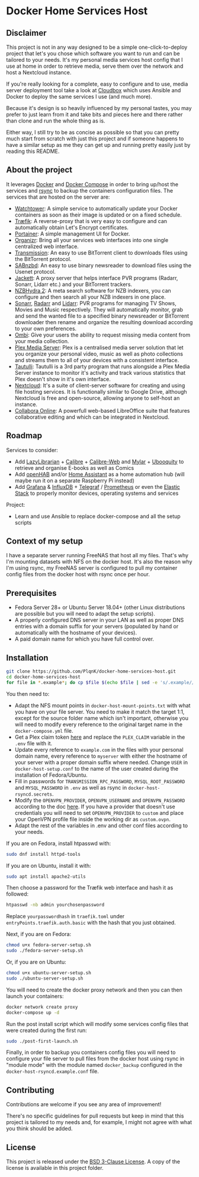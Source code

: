 # Docker Home Services Host

## Disclaimer

This project is not in any way designed to be a simple one-click-to-deploy project that let's you chose which software you want to run and can be tailored to your needs. It's my personal media services host config that I use at home in order to retrieve media, serve them over the network and host a Nextcloud instance.

If you're really looking for a complete, easy to configure and to use, media server deployment tool take a look at [Cloudbox](https://github.com/Cloudbox/Cloudbox) which uses Ansible and Docker to deploy the same services I use (and much more).

Because it's design is so heavily influenced by my personal tastes, you may prefer to just learn from it and take bits and pieces here and there rather than clone and run the whole thing as is.

Either way, I still try to be as concise as possible so that you can pretty much start from scratch with just this project and if someone happens to have a similar setup as me they can get up and running pretty easily just by reading this README.

## About the project

It leverages [Docker](https://www.docker.com/) and [Docker Compose](https://docs.docker.com/compose/) in order to bring up/host the services and [rsync](https://rsync.samba.org/) to backup the containers configuration files. The services that are hosted on the server are:

- [Watchtower](https://github.com/v2tec/watchtower): A simple service to automatically update your Docker containers as soon as their image is updated or on a fixed schedule.
- [Træfik](https://traefik.io/): A reverse-proxy that is very easy to configure and can automatically obtain Let's Encrypt certificates.
- [Portainer](https://www.portainer.io/): A simple management UI for Docker.
- [Organizr](https://github.com/causefx/Organizr): Bring all your services web interfaces into one single centralized web interface.
- [Transmission](https://transmissionbt.com/): An easy to use BitTorrent client to downloads files using the BitTorrent protocol.
- [SABnzbd](https://sabnzbd.org/): An easy to use binary newsreader to download files using the Usenet protocol.
- [Jackett](https://github.com/Jackett/Jackett): A proxy server that helps interface PVR programs (Radarr, Sonarr, Lidarr etc.) and your BitTorrent trackers.
- [NZBHydra 2](https://github.com/theotherp/nzbhydra2): A meta search software for NZB indexers, you can configure and then search all your NZB indexers in one place.
- [Sonarr](https://sonarr.tv/), [Radarr](https://radarr.video/) and [Lidarr](https://lidarr.audio/): PVR programs for managing TV Shows, Movies and Music respectively. They will automatically monitor, grab and send the wanted file to a specified binary newsreader or BitTorrent downloader then rename and organize the resulting download according to your own preferences.
- [Ombi](https://ombi.io/): Give your users the ability to request missing media content from your media collection.
- [Plex Media Server](https://www.plex.tv/): Plex is a centralised media server solution that let you organize your personal video, music as well as photo collections and streams them to all of your devices with a consistent interface.
- [Tautulli](https://tautulli.com/): Tautulli is a 3rd party program that runs alongside a Plex Media Server instance to monitor it's activity and track various statistics that Plex doesn't show in it's own interface.
- [Nextcloud](https://nextcloud.com/): It's a suite of client-server software for creating and using file hosting services. It is functionally similar to Google Drive, although Nextcloud is free and open-source, allowing anyone to self-host an instance.
- [Collabora Online](https://www.collaboraoffice.com/collabora-online/): A powerfull web-based LibreOffice suite that features collaborative editing and which can be integrated in Nextcloud.

## Roadmap

Services to consider:

- Add [LazyLibrarian](https://github.com/DobyTang/LazyLibrarian) + [Calibre](https://calibre-ebook.com/) + [Calibre-Web](https://github.com/janeczku/calibre-web) and [Mylar](https://github.com/evilhero/mylar) + [Ubooquity](http://vaemendis.net/ubooquity/) to retrieve and organise E-books as well as Comics
- Add [openHAB](https://www.openhab.org/) and/or [Home Assistant](https://www.home-assistant.io/) as a home automation hub (will maybe run it on a separate Raspberry Pi instead)
- Add [Grafana](https://grafana.com/) & [InfluxDB](https://www.influxdata.com/time-series-platform/influxdb/) + [Telegraf](https://www.influxdata.com/time-series-platform/telegraf/) / [Prometheus](https://prometheus.io/) or even the [Elastic Stack](https://www.elastic.co/products) to properly monitor devices, operating systems and services

Project:

- Learn and use Ansible to replace docker-compose and all the setup scripts

## Context of my setup

I have a separate server running FreeNAS that host all my files. That's why I'm mounting datasets with NFS on the docker host. It's also the reason why I'm using rsync, my FreeNAS server is configured to pull my container config files from the docker host with rsync once per hour.

## Prerequisites

- Fedora Server 28+ or Ubuntu Server 18.04+ (other Linux distributions are possible but you will need to adapt the setup scripts).
- A properly configured DNS server in your LAN as well as proper DNS entries with a domain suffix for your servers (populated by hand or automatically with the hostname of your devices).
- A paid domain name for which you have full control over.

## Installation

```bash
git clone https://github.com/PlqnK/docker-home-services-host.git
cd docker-home-services-host
for file in *.example*; do cp $file $(echo $file | sed -e 's/.example//'); done
```

You then need to:

- Adapt the NFS mount points in `docker-host-mount-points.txt` with what you have on your file server. You need to make it match the target 1:1, except for the source folder name which isn't important, otherwise you will need to modify every reference to the original target name in the `docker-compose.yml` file.
- Get a Plex claim token [here](https://www.plex.tv/claim/) and replace the `PLEX_CLAIM` variable in the `.env` file with it.
- Update every reference to `example.com` in the files with your personal domain name, every reference to `myserver` with either the hostname of your server with a proper domain suffix where needed. Change `USER` in `docker-host-setup.conf` to the name of the user created during the installation of Fedora/Ubuntu.
- Fill in passwords for `TRANSMISSION_RPC_PASSWORD`, `MYSQL_ROOT_PASSWORD` and `MYSQL_PASSWORD` in `.env` as well as rsync in `docker-host-rsyncd.secrets`.
- Modify the `OPENVPN_PROVIDER`, `OPENVPN_USERNAME` and `OPENVPN_PASSWORD` according to the doc [here](https://hub.docker.com/r/haugene/transmission-openvpn/). If you have a provider that doesn't use credentials you will need to set `OPENVPN_PROVIDER` to `custom` and place your OpenVPN profile file inside the working dir as `custom.ovpn`.
- Adapt the rest of the variables in .env and other conf files according to your needs.

If you are on Fedora, install htpasswd with:

```bash
sudo dnf install httpd-tools
```

If you are on Ubuntu, install it with:

```bash
sudo apt install apache2-utils
```

Then choose a password for the Træfik web interface and hash it as followed:

```bash
htpasswd -nb admin yourchosenpassword
```

Replace `yourpasswordhash` in `traefik.toml` under `entryPoints.traefik.auth.basic` with the hash that you just obtained.

Next, if you are on Fedora:

```bash
chmod u+x fedora-server-setup.sh
sudo ./fedora-server-setup.sh
```

Or, if you are on Ubuntu:

```bash
chmod u+x ubuntu-server-setup.sh
sudo ./ubuntu-server-setup.sh
```

You will need to create the docker proxy network and then you can then launch your containers:

```bash
docker network create proxy
docker-compose up -d
```

Run the post install script which will modify some services config files that were created during the first run:

```bash
sudo ./post-first-launch.sh
```

Finally, in order to backup you containers config files you will need to configure your file server to pull files from the docker host using rsync in "module mode" with the module named `docker_backup` configured in the `docker-host-rsyncd.example.conf` file.

## Contributing

Contributions are welcome if you see any area of improvement!

There's no specific guidelines for pull requests but keep in mind that this project is tailored to my needs and, for example, I might not agree with what you think should be added.

## License

This project is released under the [BSD 3-Clause License](https://opensource.org/licenses/BSD-3-Clause). A copy of the license is available in this project folder.